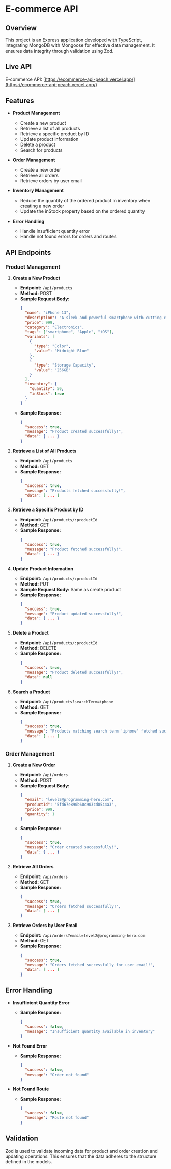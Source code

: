 # E-commerce API

## Overview

This project is an Express application developed with TypeScript, integrating MongoDB with Mongoose for effective data management. It ensures data integrity through validation using Zod.

## Live API

E-commerce API: [https://ecommerce-api-peach.vercel.app/](https://ecommerce-api-peach.vercel.app/)

## Features

- **Product Management**

  - Create a new product
  - Retrieve a list of all products
  - Retrieve a specific product by ID
  - Update product information
  - Delete a product
  - Search for products

- **Order Management**

  - Create a new order
  - Retrieve all orders
  - Retrieve orders by user email

- **Inventory Management**

  - Reduce the quantity of the ordered product in inventory when creating a new order
  - Update the inStock property based on the ordered quantity

- **Error Handling**
  - Handle insufficient quantity error
  - Handle not found errors for orders and routes

## API Endpoints

### Product Management

1. **Create a New Product**

   - **Endpoint:** `/api/products`
   - **Method:** POST
   - **Sample Request Body:**
     ```json
     {
       "name": "iPhone 13",
       "description": "A sleek and powerful smartphone with cutting-edge features.",
       "price": 999,
       "category": "Electronics",
       "tags": ["smartphone", "Apple", "iOS"],
       "variants": [
         {
           "type": "Color",
           "value": "Midnight Blue"
         },
         {
           "type": "Storage Capacity",
           "value": "256GB"
         }
       ],
       "inventory": {
         "quantity": 50,
         "inStock": true
       }
     }
     ```
   - **Sample Response:**
     ```json
     {
       "success": true,
       "message": "Product created successfully!",
       "data": { ... }
     }
     ```

2. **Retrieve a List of All Products**

   - **Endpoint:** `/api/products`
   - **Method:** GET
   - **Sample Response:**
     ```json
     {
       "success": true,
       "message": "Products fetched successfully!",
       "data": [ ... ]
     }
     ```

3. **Retrieve a Specific Product by ID**

   - **Endpoint:** `/api/products/:productId`
   - **Method:** GET
   - **Sample Response:**
     ```json
     {
       "success": true,
       "message": "Product fetched successfully!",
       "data": { ... }
     }
     ```

4. **Update Product Information**

   - **Endpoint:** `/api/products/:productId`
   - **Method:** PUT
   - **Sample Request Body:** Same as create product
   - **Sample Response:**
     ```json
     {
       "success": true,
       "message": "Product updated successfully!",
       "data": { ... }
     }
     ```

5. **Delete a Product**

   - **Endpoint:** `/api/products/:productId`
   - **Method:** DELETE
   - **Sample Response:**
     ```json
     {
       "success": true,
       "message": "Product deleted successfully!",
       "data": null
     }
     ```

6. **Search a Product**
   - **Endpoint:** `/api/products?searchTerm=iphone`
   - **Method:** GET
   - **Sample Response:**
     ```json
     {
       "success": true,
       "message": "Products matching search term 'iphone' fetched successfully!",
       "data": [ ... ]
     }
     ```

### Order Management

1. **Create a New Order**

   - **Endpoint:** `/api/orders`
   - **Method:** POST
   - **Sample Request Body:**
     ```json
     {
       "email": "level2@programming-hero.com",
       "productId": "5fd67e890b60c903cd8544a3",
       "price": 999,
       "quantity": 1
     }
     ```
   - **Sample Response:**
     ```json
     {
       "success": true,
       "message": "Order created successfully!",
       "data": { ... }
     }
     ```

2. **Retrieve All Orders**

   - **Endpoint:** `/api/orders`
   - **Method:** GET
   - **Sample Response:**
     ```json
     {
       "success": true,
       "message": "Orders fetched successfully!",
       "data": [ ... ]
     }
     ```

3. **Retrieve Orders by User Email**
   - **Endpoint:** `/api/orders?email=level2@programming-hero.com`
   - **Method:** GET
   - **Sample Response:**
     ```json
     {
       "success": true,
       "message": "Orders fetched successfully for user email!",
       "data": [ ... ]
     }
     ```

## Error Handling

- **Insufficient Quantity Error**

  - **Sample Response:**
    ```json
    {
      "success": false,
      "message": "Insufficient quantity available in inventory"
    }
    ```

- **Not Found Error**

  - **Sample Response:**
    ```json
    {
      "success": false,
      "message": "Order not found"
    }
    ```

- **Not Found Route**
  - **Sample Response:**
    ```json
    {
      "success": false,
      "message": "Route not found"
    }
    ```

## Validation

Zod is used to validate incoming data for product and order creation and updating operations. This ensures that the data adheres to the structure defined in the models.
